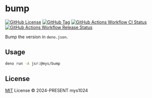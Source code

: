 # bump

[![GitHub License](https://img.shields.io/github/license/mys1024/bump?&style=flat-square)](./LICENSE)
[![GitHub Tag](https://img.shields.io/github/v/tag/mys1024/bump?sort=semver&style=flat-square&label=JSR&color=rgb(247%2C223%2C30))](https://jsr.io/@mys/bump)
[![GitHub Actions Workflow CI Status](https://img.shields.io/github/actions/workflow/status/mys1024/bump/ci.yml?label=CI&&style=flat-square)](https://github.com/mys1024/bump/actions/workflows/ci.yml)
[![GitHub Actions Workflow Release Status](https://img.shields.io/github/actions/workflow/status/mys1024/bump/release.yml?label=Release&&style=flat-square)](https://github.com/mys1024/bump/actions/workflows/release.yml)

Bump the version in `deno.json`.

## Usage

```sh
deno run -A jsr:@mys/bump
```

## License

[MIT](./LICENSE) License &copy; 2024-PRESENT mys1024
